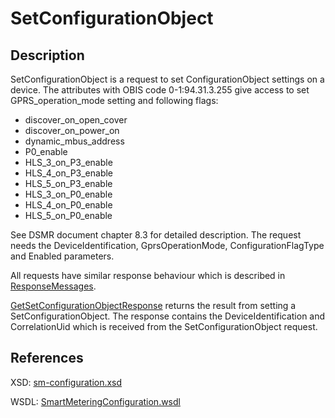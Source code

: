 # SetConfigurationObject

## Description

SetConfigurationObject is a request to set ConfigurationObject settings on a device. The attributes with OBIS code 0-1:94.31.3.255 give access to set GPRS\_operation\_mode setting and following flags:

* discover\_on\_open\_cover
* discover\_on\_power\_on
* dynamic\_mbus\_address
* P0\_enable
* HLS\_3\_on\_P3\_enable
* HLS\_4\_on\_P3\_enable
* HLS\_5\_on\_P3\_enable
* HLS\_3\_on\_P0\_enable
* HLS\_4\_on\_P0\_enable
* HLS\_5\_on\_P0\_enable

See DSMR document chapter 8.3 for detailed description. The request needs the DeviceIdentification, GprsOperationMode, ConfigurationFlagType and Enabled parameters.

All requests have similar response behaviour which is described in [ResponseMessages](../../responsemessages.md).

[GetSetConfigurationObjectResponse](getsetconfigurationobjectresponse.md) returns the result from setting a SetConfigurationObject. The response contains the DeviceIdentification and CorrelationUid which is received from the SetConfigurationObject request.

## References

XSD: [sm-configuration.xsd](https://github.com/OSGP/open-smart-grid-platform/blob/development/osgp/shared/osgp-ws-smartmetering/src/main/resources/schemas/sm-configuration.xsd)

WSDL: [SmartMeteringConfiguration.wsdl](https://github.com/OSGP/open-smart-grid-platform/blob/development/osgp/shared/osgp-ws-smartmetering/src/main/resources/SmartMeteringConfiguration.wsdl)

